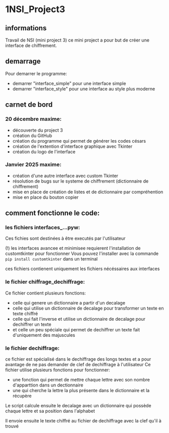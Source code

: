 # 1NSI_Project3
## informations
Travail de NSI (mini project 3)
ce mini project a pour but de créer une interface de chiffrement.

## demarrage
Pour demarrer le programme:
- demarrer "interface_simple" pour une interface simple
- demarrer "interface_style" pour une interface au style plus moderne


## carnet de bord
### 20 décembre maxime:
- découverte du project 3
- création du GitHub
- création du programme qui permet de générer les codes césars
- création de l'extention d'interface graphique avec Tkinter
- création du logo de l'interface


### Janvier 2025 maxime:
- création d'une autre interface avec custom Tkinter
- résolution de bugs sur le systeme de chiffrement (dictionnaire de chiffrement)
- mise en place de création de listes et de dictionnaire par compréhention
- mise en place du bouton copier



## comment fonctionne le code:
### les fichiers interfaces_...pyw:
Ces fichies sont destinées à être executés par l'utilisateur

(!) les interfaces avancee et minimisee requierent l'installation de customtkinter pour fonctionner
Vous pouvez l'installer avec la commande
`pip install customtkinter`
dans un terminal

ces fichiers contienent uniquement les fichiers nécéssaires aux interfaces


### le fichier chiffrage_dechiffrage:
Ce fichier contient plusieurs fonctions:
- celle qui genere un dictionnaire a partir d'un decalage
- celle qui utilise un dictionnaire de decalage pour transformer un texte en texte chiffré
- celle qui fait l'inverse et utilise un dictionnaire de decalage pour dechiffrer un texte
- et celle un peu spéciale qui permet de dechiffrer un texte fait d'uniquement des majuscules

### le fichier dechiffrage:
ce fichier est spécialisé dans le dechiffrage des longs textes et a pour avantage de ne pas demander de clef de dechiffrage à l'utilisateur
Ce fichier utilise plusieurs fonctions pour fonctionner:
- une fonction qui permet de mettre chaque lettre avec son nombre d'apparttion dans un dectionnaire
- une qui cherche la lettre la plus présente dans le dictionnaire et la récupère

Le script calcule ensuite le decalage avec un dictionnaire qui possède chaque lettre et sa position dans l'alphabet

Il envoie ensuite le texte chiffré au fichier de dechiffrage avec la clef qu'il à trouvé
